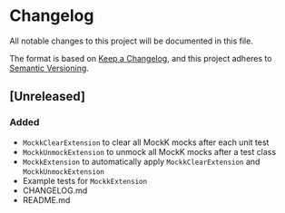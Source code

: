# Changelog
All notable changes to this project will be documented in this file.

The format is based on [Keep a Changelog](https://keepachangelog.com/en/1.1.0/),
and this project adheres to [Semantic Versioning](https://semver.org/spec/v2.0.0.html).

## [Unreleased]

### Added

- `MockkClearExtension` to clear all MockK mocks after each unit test
- `MockkUnmockExtension` to unmock all MockK mocks after a test class
- `MockkExtension` to automatically apply `MockkClearExtension` and `MockkUnmockExtension`
- Example tests for `MockkExtension`
- CHANGELOG.md
- README.md
